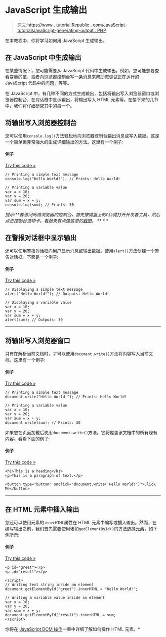 # JavaScript 生成输出

> 原文:[https://www . tutorial Republic . com/JavaScript-tutorial/JavaScript-generating-output . PHP](https://www.tutorialrepublic.com/javascript-tutorial/javascript-generating-output.php)

在本教程中，你将学习如何用 JavaScript 生成输出。

## 在 JavaScript 中生成输出

在某些情况下，您可能需要从 JavaScript 代码中生成输出。例如，您可能想要查看变量的值，或者向浏览器控制台写一条消息来帮助您调试正在运行的 JavaScript 代码中的问题，等等。

在 JavaScript 中，有几种不同的方式生成输出，包括将输出写入浏览器窗口或浏览器控制台，在对话框中显示输出，将输出写入 HTML 元素等。在接下来的几节中，我们将仔细研究其中的每一个。

## 将输出写入浏览器控制台

您可以使用`console.log()`方法轻松地向浏览器控制台输出消息或写入数据。这是一个简单但非常强大的生成详细输出的方法。这里有一个例子:

#### 例子

[Try this code »](../codelab.php?topic=javascript&file=write-into-the-browser-console "Try this code using online Editor")

```
// Printing a simple text message
console.log("Hello World!"); // Prints: Hello World!

// Printing a variable value 
var x = 10;
var y = 20;
var sum = x + y;
console.log(sum); // Prints: 30
```

 ***提示:**要访问网络浏览器的控制台，首先按键盘上的`F12`键打开*开发者工具*，然后点击控制台选项卡。看起来有点像这里的[截图](/lib/images/chrome-browser-console.png)。*  ** * *

## 在警报对话框中显示输出

还可以使用警报对话框向用户显示消息或输出数据。使用`alert()`方法创建一个警告对话框。下面是一个例子:

#### 例子

[Try this code »](../codelab.php?topic=javascript&file=write-into-an-alert-dialog-box "Try this code using online Editor")

```
// Displaying a simple text message
alert("Hello World!"); // Outputs: Hello World!

// Displaying a variable value 
var x = 10;
var y = 20;
var sum = x + y;
alert(sum); // Outputs: 30
```

* * *

## 将输出写入浏览器窗口

只有在解析当前文档时，才可以使用`document.write()`方法将内容写入当前文档。这里有一个例子:

#### 例子

[Try this code »](../codelab.php?topic=javascript&file=write-into-the-browser-window "Try this code using online Editor")

```
// Printing a simple text message
document.write("Hello World!"); // Prints: Hello World!

// Printing a variable value 
var x = 10;
var y = 20;
var sum = x + y;
document.write(sum); // Prints: 30
```

如果您在页面加载后使用`document.write()`方法，它将覆盖该文档中的所有现有内容。看看下面的例子:

#### 例子

[Try this code »](../codelab.php?topic=javascript&file=problem-with-document-write-method "Try this code using online Editor")

```
<h1>This is a heading</h1>
<p>This is a paragraph of text.</p>

<button type="button" onclick="document.write('Hello World!')">Click Me</button>
```

* * *

## 在 HTML 元素中插入输出

您还可以使用元素的`innerHTML`属性在 HTML 元素中编写或插入输出。然而，在编写输出之前，我们首先需要使用诸如`getElementById()`的方法[选择元素](javascript-dom-selectors.php)，如下例所示:

#### 例子

[Try this code »](../codelab.php?topic=javascript&file=write-into-an-html-element "Try this code using online Editor")

```
<p id="greet"></p>
<p id="result"></p>

<script>
// Writing text string inside an element
document.getElementById("greet").innerHTML = "Hello World!";

// Writing a variable value inside an element
var x = 10;
var y = 20;
var sum = x + y;
document.getElementById("result").innerHTML = sum;
</script>
```

你将在 [JavaScript DOM 操作](javascript-dom-manipulation.php)一章中详细了解如何操作 HTML 元素。*